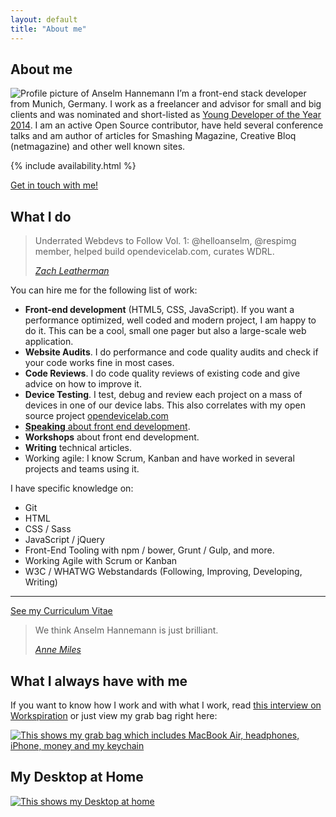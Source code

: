```yaml
---
layout: default
title: "About me"
---
```


## About me

![Profile picture of Anselm Hannemann](//img-anselmhannemann.netdna-ssl.com/img/anselm_btconf2013.jpg)
I’m a front-end stack developer from Munich, Germany. I work as a freelancer and advisor for small and big clients and was nominated and short-listed as [Young Developer of the Year 2014](https://thenetawards.com/vote/young-developer/anselm-hannemann/). I am an active Open Source contributor, have held several conference talks and am author of articles for Smashing Magazine, Creative Bloq (netmagazine) and other well known sites.

{% include availability.html %}
<p class="text--centered"><a class="btn--big--positive" href="mailto:hello@helloanselm.com?subject=I%20came%20across%20your%20website%20and%20wanted%20to%20talk%20to%20you">Get in touch with me!</a></p>

## What I do

> Underrated Webdevs to Follow Vol. 1: @helloanselm, @respimg member, helped build opendevicelab.com, curates WDRL.
>
> <cite><a href="http://zachleat.com/" target="_blank">Zach Leatherman</a></cite>

You can hire me for the following list of work:

- **Front-end development** (HTML5, CSS, JavaScript). If you want a performance optimized, well coded and modern project, I am happy to do it. This can be a cool, small one pager but also a large-scale web application.
- **Website Audits**. I do performance and code quality audits and check if your code works fine in most cases.
- **Code Reviews**. I do code quality reviews of existing code and give advice on how to improve it.
- **Device Testing**. I test, debug and review each project on a mass of devices in one of our device labs. This also correlates with my open source project [opendevicelab.com](http://opendevicelab.com/)
- [**Speaking** about front end development](/conf/).
- **Workshops** about front end development.
- **Writing** technical articles.
- Working agile: I know Scrum, Kanban and have worked in several projects and teams using it.

I have specific knowledge on:

- Git
- HTML
- CSS / Sass
- JavaScript / jQuery
- Front-End Tooling with npm / bower, Grunt / Gulp, and more.
- Working Agile with Scrum or Kanban
- W3C / WHATWG Webstandards (Following, Improving, Developing, Writing)

----

<p class="text--centered"><a class="btn--big--positive" href="/cv/">See my Curriculum Vitae</a></p>

> We think Anselm Hannemann is just brilliant.
>
> <cite><a href="http://www.redtoadmedia.com/" target="_blank">Anne Miles</a></cite>

## What I always have with me

If you want to know how I work and with what I work, read [this interview on Workspiration](http://workspiration.org/anselm-hannemann) or just view my grab bag right here:

[![This shows my grab bag which includes MacBook Air, headphones, iPhone, money and my keychain](//img-anselmhannemann.netdna-ssl.com/img/grab-bag.jpg)](https://medium.com/grab-bag/acec0b302a9d)

## My Desktop at Home

[![This shows my Desktop at home](//img-anselmhannemann.netdna-ssl.com/img/desktop.jpg)](https://medium.com/grab-bag/acec0b302a9d)
